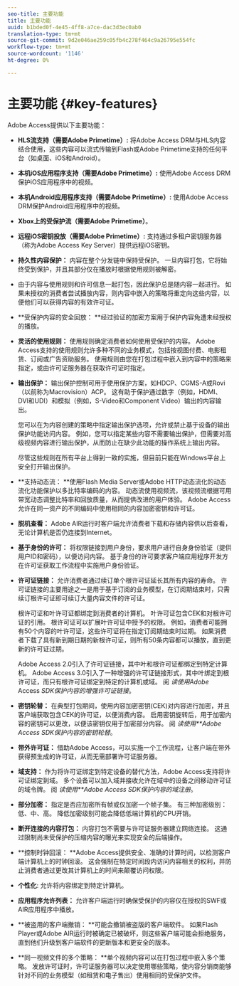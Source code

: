```yaml
---
seo-title: 主要功能
title: 主要功能
uuid: b1bded0f-4e45-4ff8-a7ce-dac3d3ec0ab0
translation-type: tm+mt
source-git-commit: 9d2e046ae259c05fb4c278f464c9a26795e554fc
workflow-type: tm+mt
source-wordcount: '1146'
ht-degree: 0%

---
```



# 主要功能 {#key-features}

Adobe Access提供以下主要功能：

* **HLS流支持（需要Adobe Primetime）:** 将Adobe Access DRM与HLS内容结合使用，这些内容可以流式传输到Flash或Adobe Primetime支持的任何平台（如桌面、iOS和Android）。
* **本机iOS应用程序支持（需要Adobe Primetime）:** 使用Adobe Access DRM保护iOS应用程序中的视频。
* **本机Android应用程序支持（需要Adobe Primetime）:** 使用Adobe Access DRM保护Android应用程序中的视频。
* **Xbox上的受保护流（需要Adobe Primetime）**。
* **远程iOS密钥投放（需要Adobe Primetime）:** 支持通过多租户密钥服务器（称为Adobe Access Key Server）提供远程iOS密钥。
* **持久性内容保护：** 内容在整个分发链中保持受保护。 一旦内容打包，它将始终受到保护，并且其部分仅在播放时根据使用规则被解密。
* 由于内容与使用规则和许可信息一起打包，因此保护总是随内容一起进行。 如果未授权的消费者尝试播放内容，则内容中嵌入的策略将重定向这些内容，以便他们可以获得内容的有效许可证。
* **受保护内容的安全回放： **经过验证的加密方案用于保护内容免遭未经授权的播放。
* **灵活的使用规则：** 使用规则确定消费者如何使用受保护的内容。 Adobe Access支持的使用规则允许多种不同的业务模式，包括按视图付费、电影租赁、订阅或广告资助服务。 使用规则由您在打包过程中嵌入到内容中的策略来指定，或由许可证服务器在获取许可证时指定。
* **输出保护：** 输出保护控制可用于使用保护方案，如HDCP、CGMS-A或Rovi（以前称为Macrovision）ACP。 这有助于保护通过数字（例如，HDMI、DVI和UDI）和模拟（例如，S-Video和Component Video）输出的内容输出。

   您可以在为内容创建的策略中指定输出保护选项，允许或禁止基于设备的输出保护功能访问内容。 例如，您可以指定某些内容不需要输出保护，但需要对高级视频内容进行输出保护，从而防止在缺少此功能的操作系统上输出内容。

   尽管这些规则在所有平台上得到一致的实施，但目前只能在Windows平台上安全打开输出保护。

* **支持动态流： **使用Flash Media Server或Adobe HTTP动态流化的动态流化功能保护以多比特率编码的内容。 动态流使用视频流，该视频流根据可用带宽动态调整比特率和回放质量，从而提供改进的用户体验。 Adobe Access允许在同一资产的不同编码中使用相同的内容加密密钥和许可证。
* **脱机查看：** Adobe AIR运行时客户端允许消费者下载和存储内容供以后查看，无论计算机是否仍连接到Internet。
* **基于身份的许可：** 将权限链接到用户身份，要求用户进行自身身份验证（提供用户ID和密码），以便访问内容。 基于身份的许可要求客户端应用程序开发方在许可证获取工作流程中实施用户身份验证。
* **许可证链接：** 允许消费者通过续订单个根许可证延长其所有内容的寿命。 许可证链接的主要用途之一是用于基于订阅的业务模型，在订阅期结束时，只需续订根许可证即可续订大量内容文件的许可证。

   根许可证和叶许可证都绑定到消费者的计算机。 叶许可证包含CEK和对根许可证的引用。 根许可证可以扩展叶许可证中授予的权限。 例如，消费者可能拥有50个内容的叶许可证，这些许可证将在指定订阅期结束时过期。 如果消费者下载了具有新到期日期的新根许可证，则所有50条内容都可以播放，直到更新的许可证过期。

   Adobe Access 2.0引入了许可证链接，其中叶和根许可证都绑定到特定计算机。 Adobe Access 3.0引入了一种增强的许可证链接形式，其中叶绑定到根许可证，而只有根许可证绑定到特定的计算机或域。 阅 *读使用Adobe* Access *SDK保护内容的增强许可证链接*。

* **密钥轮替：** 在典型打包期间，使用内容加密密钥(CEK)对内容进行加密，并且客户端获取包含CEK的许可证，以便消费内容。 启用密钥旋转后，用于加密内容的密钥可以更改，以便该密钥仅用于加密部分内容。 阅 *读使用**Adobe Access SDK保护内容的密钥轮替*。

* **带外许可证：** 借助Adobe Access，可以实施一个工作流程，让客户端在带外获得预生成的许可证，从而无需部署许可证服务器。
* **域支持：** 作为将许可证绑定到特定设备的替代方法，Adobe Access支持将许可证绑定到域。 多个设备可以加入域并接收允许在域中的设备之间移动许可证的域令牌。 阅 *读使用**Adobe Access SDK保护内容的域注册*。

* **部分加密：** 指定是否应加密所有帧或仅加密一个帧子集。 有三种加密级别： 低、中、高。 降低加密级别可能会降低低端计算机的CPU开销。
* **断开连接的内容打包：** 内容打包不需要与许可证服务器建立网络连接。 这通过限制尚未受保护的压缩内容的曝光来实现安全的后端操作。
* **控制时钟回滚： **Adobe Access提供安全、准确的计算时间，以检测客户端计算机上的时钟回滚。 这会强制在特定时间段内访问内容相关的权利，并防止消费者通过更改其计算机上的时间来颠覆访问权限。
* **个性化**: 允许将内容绑定到特定计算机。
* **应用程序允许列表：** 允许客户端运行时确保受保护的内容仅在授权的SWF或AIR应用程序中播放。
* **被盗用的客户端撤销： **可能会撤销被盗版的客户端软件。 如果Flash Player或Adobe AIR运行时被确定已被破坏，则这些客户端可能会拒绝服务，直到他们升级到客户端软件的更新版本和更安全的版本。
* **同一视频文件的多个策略： **单个视频内容可以在打包过程中嵌入多个策略。 发放许可证时，许可证服务器可以决定使用哪些策略，使内容分销商能够针对不同的业务模型（如租赁和电子售出）使用相同的受保护文件。


